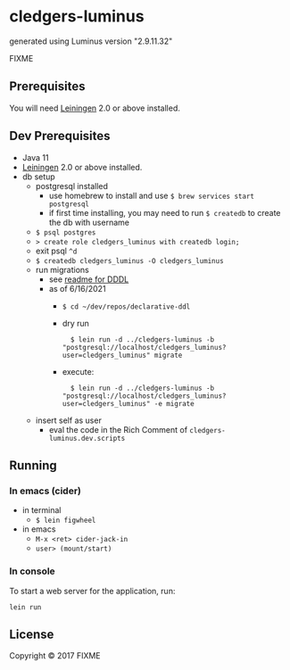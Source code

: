 # cledgers-luminus

generated using Luminus version "2.9.11.32"

FIXME

## Prerequisites

You will need [Leiningen][1] 2.0 or above installed.

[1]: https://github.com/technomancy/leiningen

## Dev Prerequisites

- Java 11
- [Leiningen][1] 2.0 or above installed.
- db setup
    - postgresql installed
        - use homebrew to install and use `$ brew services start postgresql`
        - if first time installing, you may need to run `$ createdb` to create the db with username
    - `$ psql postgres`
    - `> create role cledgers_luminus with createdb login;`
    - exit psql `^d`
    - `$ createdb cledgers_luminus -O cledgers_luminus`
    - run migrations
        - see [readme for DDDL](https://github.com/fdhenard/declarative-ddl)
        - as of 6/16/2021
            - `$ cd ~/dev/repos/declarative-ddl`
            - dry run

                    $ lein run -d ../cledgers-luminus -b "postgresql://localhost/cledgers_luminus?user=cledgers_luminus" migrate

            - execute:

                    $ lein run -d ../cledgers-luminus -b "postgresql://localhost/cledgers_luminus?user=cledgers_luminus" -e migrate

    - insert self as user
        - eval the code in the Rich Comment of `cledgers-luminus.dev.scripts`

## Running

### In emacs (cider)

- in terminal
    - `$ lein figwheel`
- in emacs
    - `M-x <ret> cider-jack-in`
    - `user> (mount/start)`

### In console

To start a web server for the application, run:

    lein run

## License

Copyright © 2017 FIXME
